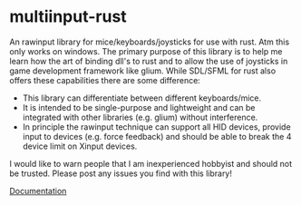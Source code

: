 # multiinput-rust
An rawinput library for mice/keyboards/joysticks for use with rust. Atm this only works on windows. The primary purpose of this library is to help me learn how the art of binding dll's to rust and to allow the use of joysticks in game development framework like glium. While SDL/SFML for rust also offers these capabilities there are some difference:

* This library can differentiate between different keyboards/mice.
* It is intended to be single-purpose and lightweight and can be integrated with other libraries (e.g. glium) without interference.
* In principle the rawinput technique can support all HID devices, provide input to devices (e.g. force feedback) and should be able to break the 4 device limit on Xinput devices.

I would like to warn people that I am inexperienced hobbyist and should not be trusted. Please post any issues you find with this library!

[Documentation](http://jonesey13.github.io/multiinput-rust/doc/multiinput/index.html)
